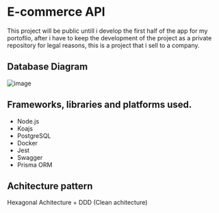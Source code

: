 # E-commerce API

This project will be public untill i develop the first half of the app for my portoflio, after i have to keep the development of the project
as a private repository for legal reasons, this is a project that i sell to a company.

## Database Diagram
![image](https://github.com/JuanEliasJabib02/api-ecommerce-DDD-clean-achitecture/assets/95072028/cef94a1d-190d-4c81-8ec9-a82a714df344)

## Frameworks, libraries and platforms used.
- Node.js
- Koajs
- PostgreSQL
- Docker
- Jest
- Swagger
- Prisma ORM

## Achitecture pattern
 Hexagonal Achitecture + DDD (Clean achitecture)
